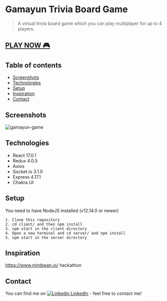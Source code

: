 # Gamayun Trivia Board Game
> A virtual trivia board game which you can play multiplayer for up to 4 players.

<h2> <a href="https://gamayun-trivia-boardgame.herokuapp.com/"> PLAY NOW 🎮 </a>  </h2>

## Table of contents
* [Screenshots](#screenshots)
* [Technologies](#technologies)
* [Setup](#setup)
* [Inspiration](#inspiration)
* [Contact](#contact)

## Screenshots
![gamayun-game](https://user-images.githubusercontent.com/59211000/106512722-43e62c80-64d2-11eb-9bba-fefd149706d1.png)


## Technologies
* React 17.0.1
* Redux 4.0.5
* Axios
* Socket.io 3.1.0
* Express 4.17.1
* Chakra UI

## Setup
You need to have NodeJS installed (v12.14.0 or newer)
   
    1. Clone this repository
    2. cd client/ and then npm install
    3. npm start in the client directory
    4. Open a new terminal and cd server/ and npm install
    5. npm start in the server directory


## Inspiration
https://www.mintbean.io/ hackathon


## Contact
You can find me on [![Linkedin](https://i.stack.imgur.com/gVE0j.png) LinkedIn](https://www.linkedin.com/in/nebojsa-markovic-6760111b5/) - feel free to contact me!
